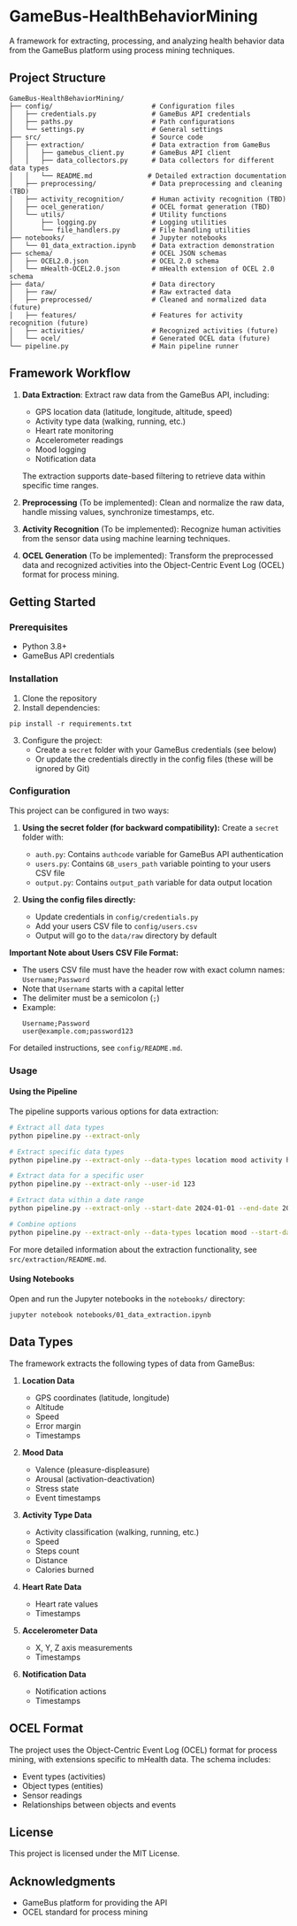 # GameBus-HealthBehaviorMining

A framework for extracting, processing, and analyzing health behavior data from the GameBus platform using process mining techniques.

## Project Structure

```
GameBus-HealthBehaviorMining/
├── config/                         # Configuration files
│   ├── credentials.py              # GameBus API credentials
│   ├── paths.py                    # Path configurations
│   └── settings.py                 # General settings
├── src/                            # Source code
│   ├── extraction/                 # Data extraction from GameBus
│   │   ├── gamebus_client.py       # GameBus API client
│   │   ├── data_collectors.py      # Data collectors for different data types
│   │   └── README.md              # Detailed extraction documentation
│   ├── preprocessing/              # Data preprocessing and cleaning (TBD)
│   ├── activity_recognition/       # Human activity recognition (TBD)
│   ├── ocel_generation/            # OCEL format generation (TBD)
│   └── utils/                      # Utility functions
│       ├── logging.py              # Logging utilities
│       └── file_handlers.py        # File handling utilities
├── notebooks/                      # Jupyter notebooks
│   └── 01_data_extraction.ipynb    # Data extraction demonstration
├── schema/                         # OCEL JSON schemas
│   ├── OCEL2.0.json                # OCEL 2.0 schema
│   └── mHealth-OCEL2.0.json        # mHealth extension of OCEL 2.0 schema
├── data/                           # Data directory
│   ├── raw/                        # Raw extracted data
│   ├── preprocessed/               # Cleaned and normalized data (future)
│   ├── features/                   # Features for activity recognition (future)
│   ├── activities/                 # Recognized activities (future)
│   └── ocel/                       # Generated OCEL data (future)
└── pipeline.py                     # Main pipeline runner
```

## Framework Workflow

1. **Data Extraction**: Extract raw data from the GameBus API, including:
   - GPS location data (latitude, longitude, altitude, speed)
   - Activity type data (walking, running, etc.)
   - Heart rate monitoring
   - Accelerometer readings
   - Mood logging
   - Notification data
   
   The extraction supports date-based filtering to retrieve data within specific time ranges.

2. **Preprocessing** (To be implemented): Clean and normalize the raw data, handle missing values, synchronize timestamps, etc.

3. **Activity Recognition** (To be implemented): Recognize human activities from the sensor data using machine learning techniques.

4. **OCEL Generation** (To be implemented): Transform the preprocessed data and recognized activities into the Object-Centric Event Log (OCEL) format for process mining.

## Getting Started

### Prerequisites

- Python 3.8+
- GameBus API credentials

### Installation

1. Clone the repository
2. Install dependencies:
```
pip install -r requirements.txt
```

3. Configure the project:
   - Create a `secret` folder with your GameBus credentials (see below)
   - Or update the credentials directly in the config files (these will be ignored by Git)

### Configuration

This project can be configured in two ways:

1. **Using the secret folder (for backward compatibility):**
   Create a `secret` folder with:
   - `auth.py`: Contains `authcode` variable for GameBus API authentication
   - `users.py`: Contains `GB_users_path` variable pointing to your users CSV file
   - `output.py`: Contains `output_path` variable for data output location

2. **Using the config files directly:**
   - Update credentials in `config/credentials.py` 
   - Add your users CSV file to `config/users.csv`
   - Output will go to the `data/raw` directory by default

**Important Note about Users CSV File Format:**
- The users CSV file must have the header row with exact column names: `Username;Password`
- Note that `Username` starts with a capital letter
- The delimiter must be a semicolon (`;`)
- Example:
  ```
  Username;Password
  user@example.com;password123
  ```

For detailed instructions, see `config/README.md`.

### Usage

#### Using the Pipeline

The pipeline supports various options for data extraction:

```bash
# Extract all data types
python pipeline.py --extract-only

# Extract specific data types
python pipeline.py --extract-only --data-types location mood activity heartrate

# Extract data for a specific user
python pipeline.py --extract-only --user-id 123

# Extract data within a date range
python pipeline.py --extract-only --start-date 2024-01-01 --end-date 2024-02-01

# Combine options
python pipeline.py --extract-only --data-types location mood --start-date 2024-01-01 --user-id 123
```

For more detailed information about the extraction functionality, see `src/extraction/README.md`.

#### Using Notebooks

Open and run the Jupyter notebooks in the `notebooks/` directory:

```
jupyter notebook notebooks/01_data_extraction.ipynb
```

## Data Types

The framework extracts the following types of data from GameBus:

1. **Location Data**
   - GPS coordinates (latitude, longitude)
   - Altitude
   - Speed
   - Error margin
   - Timestamps

2. **Mood Data**
   - Valence (pleasure-displeasure)
   - Arousal (activation-deactivation)
   - Stress state
   - Event timestamps

3. **Activity Type Data**
   - Activity classification (walking, running, etc.)
   - Speed
   - Steps count
   - Distance
   - Calories burned

4. **Heart Rate Data**
   - Heart rate values
   - Timestamps

5. **Accelerometer Data**
   - X, Y, Z axis measurements
   - Timestamps

6. **Notification Data**
   - Notification actions
   - Timestamps

## OCEL Format

The project uses the Object-Centric Event Log (OCEL) format for process mining, with extensions specific to mHealth data. The schema includes:

- Event types (activities)
- Object types (entities)
- Sensor readings 
- Relationships between objects and events

## License

This project is licensed under the MIT License.

## Acknowledgments

- GameBus platform for providing the API
- OCEL standard for process mining
